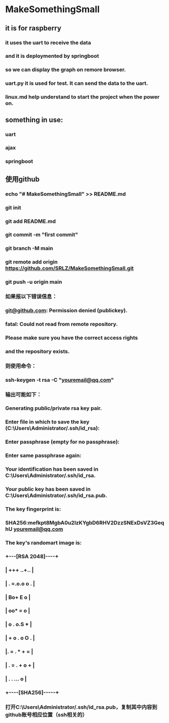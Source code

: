 # MakeSomethingSmall

## it is for raspberry
### it uses the uart to receive the data
### and it is deploymented by springboot
### so we can display the graph on remore browser.
### uart.py it is used for test. It can send the data to the uart.
### linux.md help understand to start the project when the power on.
## something in use:
### uart
### ajax
### springboot

## 使用github
### echo "# MakeSomethingSmall" >> README.md
### git init
### git add README.md
### git commit -m "first commit"
### git branch -M main
### git remote add origin https://github.com/SRLZ/MakeSomethingSmall.git
### git push -u origin main
### 如果报以下错误信息：
### git@github.com: Permission denied (publickey).
### fatal: Could not read from remote repository.

### Please make sure you have the correct access rights
### and the repository exists.
### 则使用命令：
### ssh-keygen -t rsa -C "youremail@qq.com"
### 输出可能如下：
### Generating public/private rsa key pair.
### Enter file in which to save the key (C:\Users\Administrator/.ssh/id_rsa):
### Enter passphrase (empty for no passphrase):
### Enter same passphrase again:
### Your identification has been saved in C:\Users\Administrator/.ssh/id_rsa.
### Your public key has been saved in C:\Users\Administrator/.ssh/id_rsa.pub.
### The key fingerprint is:
### SHA256:mefkpt8MgbA0u2lzKYgbD6RHV2DzzSNExDsVZ3GeqhU youremail@qq.com
### The key's randomart image is:
### +---[RSA 2048]----+
### |    +++ ..+..    |
### |   . =.o.o o .   |
### |      Bo+ E o    |
### |     oo* = o     |
### |  o . o.S *      |
### | + o . o O .     |
### |. = . * + =      |
### | . = . + o +     |
### |  . .   ... o    |
### +----[SHA256]-----+
### 打开C:\Users\Administrator/.ssh/id_rsa.pub，复制其中内容到github账号相应位置（ssh相关的）





